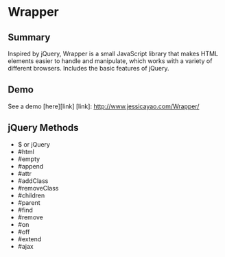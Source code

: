 # Wrapper

## Summary
Inspired by jQuery, Wrapper is a small JavaScript library that makes HTML elements easier to handle and manipulate, which works with a variety of different browsers. Includes the basic features of jQuery.

## Demo
See a demo [here][link]
[link]: http://www.jessicayao.com/Wrapper/

## jQuery Methods

* $ or jQuery
* #html
* #empty
* #append
* #attr
* #addClass
* #removeClass
* #children
* #parent
* #find
* #remove
* #on
* #off
* #extend
* #ajax
